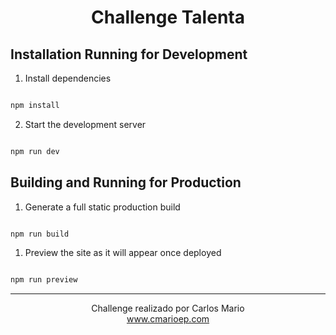 <h1 align="center">Challenge Talenta</h1>
  

##  Installation Running for Development

  

1. Install dependencies
  

```sh

npm install

```
 

2. Start the development server

```sh

npm run dev

```

##  Building and Running for Production

  

1. Generate a full static production build  

```sh

npm run build

```

  
1. Preview the site as it will appear once deployed  

```sh

npm run preview

```

<hr>
<div align="center">
   Challenge realizado por Carlos Mario
   <br>
   <a href="https://www.cmarioep.com"  target="_blank">www.cmarioep.com</a>
</div>

